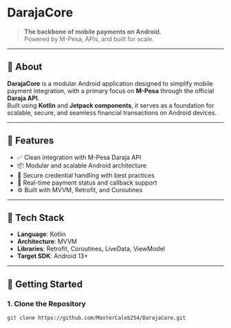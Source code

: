 # DarajaCore

> **The backbone of mobile payments on Android.**  
> Powered by M-Pesa, APIs, and built for scale.

---

## 📱 About

**DarajaCore** is a modular Android application designed to simplify mobile payment integration, with a primary focus on **M-Pesa** through the official **Daraja API**.  
Built using **Kotlin** and **Jetpack components**, it serves as a foundation for scalable, secure, and seamless financial transactions on Android devices.

---

## 🔧 Features

- ✅ Clean integration with M-Pesa Daraja API
- 📦 Modular and scalable Android architecture
- 🔐 Secure credential handling with best practices
- 📡 Real-time payment status and callback support
- ⚙️ Built with MVVM, Retrofit, and Coroutines

---

## 🚀 Tech Stack

- **Language**: Kotlin  
- **Architecture**: MVVM  
- **Libraries**: Retrofit, Coroutines, LiveData, ViewModel  
- **Target SDK**: Android 13+

---

## 📲 Getting Started

### 1. Clone the Repository
```bash
git clone https://github.com/MasterCaleb254/DarajaCore.git
